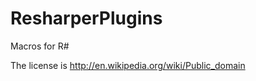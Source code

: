 ResharperPlugins
================

Macros for R#

The license is http://en.wikipedia.org/wiki/Public_domain
